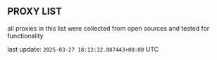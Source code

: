 ## PROXY LIST

all proxies in this list were collected from open sources and tested for functionality

last update: `2025-03-27 18:12:32.087443+00:00` UTC
